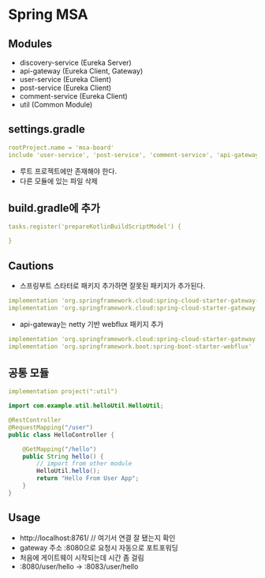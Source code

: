 # Spring MSA

## Modules
- discovery-service (Eureka Server)
- api-gateway (Eureka Client, Gateway)
- user-service (Eureka Client)
- post-service (Eureka Client)
- comment-service (Eureka Client)
- util (Common Module)

## settings.gradle
```yaml
rootProject.name = 'msa-board'
include 'user-service', 'post-service', 'comment-service', 'api-gateway', 'discovery-service', 'util'
```
- 루트 프로젝트에만 존재해야 한다.
- 다른 모듈에 있는 파일 삭제

## build.gradle에 추가
```yaml
tasks.register('prepareKotlinBuildScriptModel') {

}
```
## Cautions
- 스프링부트 스타터로 패키지 추가하면 잘못된 패키지가 추가된다.
```yaml
implementation 'org.springframework.cloud:spring-cloud-starter-gateway-mvc' # X
implementation 'org.springframework.cloud:spring-cloud-starter-gateway' # O
```
- api-gateway는 netty 기반 webflux 패키지 추가
```yaml
implementation 'org.springframework.cloud:spring-cloud-starter-gateway'
implementation 'org.springframework.boot:spring-boot-starter-webflux'
```

## 공통 모듈
```yaml
implementation project(":util")
```
```java
import com.example.util.helloUtil.HelloUtil;

@RestController
@RequestMapping("/user")
public class HelloController {

	@GetMapping("/hello")
	public String hello() {
		// import from other module
		HelloUtil.hello();
		return "Hello From User App";
	}
}

```
## Usage
- http://localhost:8761/ // 여기서 연결 잘 됐는지 확인
- gateway 주소 :8080으로 요청시 자동으로 포트포워딩
- 처음에 게이트웨이 시작되는데 시간 좀 걸림
- :8080/user/hello -> :8083/user/hello
